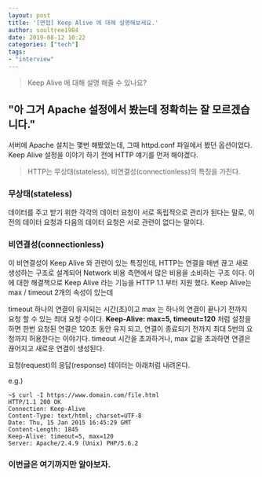 ```yaml
---
layout: post
title: '[면접] Keep Alive 에 대해 설명해보세요.'
author: soultree1984
date: 2019-08-12 10:22
categories: ["tech"]
tags: 
- "interview"
---
```


> Keep Alive 에 대해 설명 해줄 수 있나요?

## "아 그거 Apache 설정에서 봤는데 정확히는 잘 모르겠습니다."

서버에 Apache 설치는 몇번 해봤었는데, 그때 httpd.conf 파일에서 봤던 옵션이었다.
Keep Alive 설정을 이야기 하기 전에 HTTP 얘기를 먼저 해야겠다.

> HTTP는 무상태(stateless), 비연결성(connectionless)의 특징을 가진다.

### 무상태(stateless)
 
 데이터를 주고 받기 위한 각각의 데이터 요청이 서로 독립적으로 관리가 된다는 말로,
 이전의 데이터 요청과 다음의 데이터 요청은 서로 관련이 없다는 말이다.
 
### 비연결성(connectionless)

이 비연결성이 Keep Alive 와 관련이 있는 특징인데, HTTP는 연결을 매번 끊고 새로 생성하는 구조로
설계되어 Network 비용 측면에서 많은 비용을 소비하는 구조 이다. 이에 대한 해결책으로 Keep Alive 라는
기능을 HTTP 1.1 부터 지원 했다. Keep Alive는 max / timeout 2개의 속성이 있는데<br/>

timeout 하나의 연결이 유지되는 시간(초)이고 max 는 하나의 연결이 끝나기 전까지 요청 할 수 있는 최대 요청 수이다.
**Keep-Alive: max=5, timeout=120** 처럼 설정을 하면 한번 요청된 연결은 120초 동안 유지 되고, 연결이 종료되기 전까지 최대 5번의 요청까지 허용한다는 이야기다. 
timeout 시간을 초과하거나, max 값을 초과하면 연결은 끊어지고 새로운 연결이 생성된다.

요청(request)의 응답(response) 데이터는 아래처럼 내려온다.

e.g.)
````
~$ curl -I https://www.domain.com/file.html
HTTP/1.1 200 OK
Connection: Keep-Alive
Content-Type: text/html; charset=UTF-8
Date: Thu, 15 Jan 2015 16:45:29 GMT
Content-Length: 1845
Keep-Alive: timeout=5, max=120
Server: Apache/2.4.9 (Unix) PHP/5.6.2
````

### 이번글은 여기까지만 알아보자. 